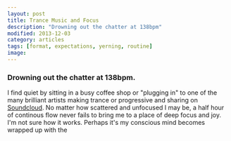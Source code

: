 ```yaml
---
layout: post
title: Trance Music and Focus
description: "Drowning out the chatter at 138bpm"
modified: 2013-12-03
category: articles
tags: [format, expectations, yerning, routine]
image:
---
```


### Drowning out the chatter at 138bpm. ###

I find quiet by sitting in a busy coffee shop or "plugging in" to one of the many brilliant artists making trance or progressive and sharing on [Soundcloud](https://soundcloud.com/taylor-black-2). No matter how scattered and unfocused I may be, a half hour of continous flow never fails to bring me to a place of deep focus and joy. I'm not sure how it works. Perhaps it's my conscious mind becomes wrapped up with the

